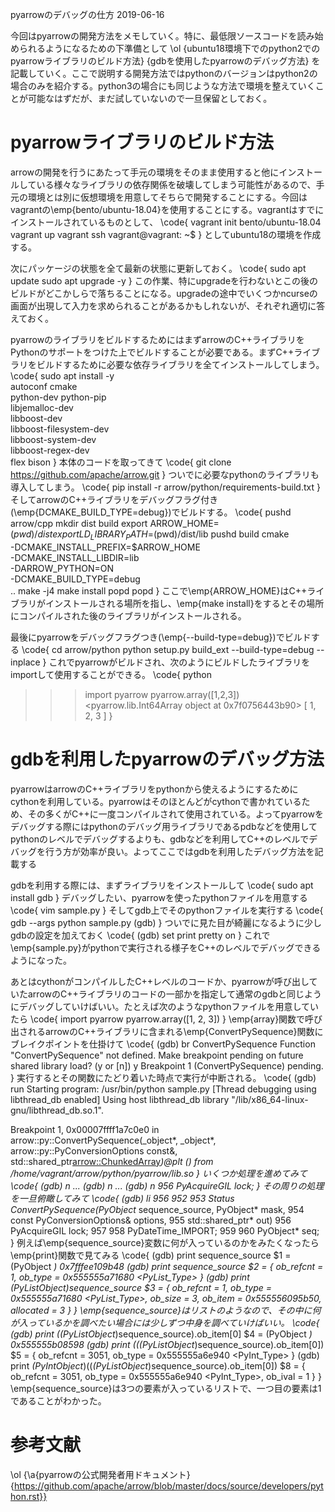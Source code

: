 pyarrowのデバッグの仕方
2019-06-16


今回はpyarrowの開発方法をメモしていく。特に、最低限ソースコードを読み始められるようになるための下準備として
\ol
{ubuntu18環境下でのpython2でのpyarrowライブラリのビルド方法}
{gdbを使用したpyarrowのデバッグ方法}
を記載していく。ここで説明する開発方法ではpythonのバージョンはpython2の場合のみを紹介する。python3の場合にも同じような方法で環境を整えていくことが可能なはずだが、まだ試していないので一旦保留としておく。


# pyarrowライブラリのビルド方法


arrowの開発を行うにあたって手元の環境をそのまま使用すると他にインストールしている様々なライブラリの依存関係を破壊してしまう可能性があるので、手元の環境とは別に仮想環境を用意してそちらで開発することにする。今回はvagrantの\emp{bento/ubuntu-18.04}を使用することにする。vagrantはすでにインストールされているものとして、
\code{
vagrant init bento/ubuntu-18.04
vagrant up
vagrant ssh
vagrant@vagrant: ~$
}
としてubuntu18の環境を作成する。


次にパッケージの状態を全て最新の状態に更新しておく。
\code{
sudo apt update
sudo apt upgrade -y
}
この作業、特にupgradeを行わないとこの後のビルドがどこかしらで落ちることになる。upgradeの途中でいくつかncurseの画面が出現して入力を求められることがあるかもしれないが、それぞれ適切に答えておく。


pyarrowのライブラリをビルドするためにはまずarrowのC++ライブラリをPythonのサポートをつけた上でビルドすることが必要である。まずC++ライブラリをビルドするために必要な依存ライブラリを全てインストールしてしまう。
\code{
sudo apt install -y \
    autoconf cmake \
    python-dev python-pip \
    libjemalloc-dev \
    libboost-dev \
    libboost-filesystem-dev \
    libboost-system-dev \
    libboost-regex-dev \
    flex bison
}
本体のコードを取ってきて
\code{
git clone https://github.com/apache/arrow.git
}
ついでに必要なpythonのライブラリも導入してしまう。
\code{
pip install -r arrow/python/requirements-build.txt
}
そしてarrowのC++ライブラリをデバッグフラグ付き(\emp{DCMAKE_BUILD_TYPE=debug})でビルドする。
\code{
pushd arrow/cpp
  mkdir dist build
  export ARROW_HOME=$(pwd)/dist
  export LD_LIBRARY_PATH=$(pwd)/dist/lib
  pushd build
    cmake \
        -DCMAKE_INSTALL_PREFIX=$ARROW_HOME \
        -DCMAKE_INSTALL_LIBDIR=lib \
        -DARROW_PYTHON=ON \
        -DCMAKE_BUILD_TYPE=debug \
        ..
    make -j4
    make install
  popd
popd
}
ここで\emp{ARROW_HOME}はC++ライブラリがインストールされる場所を指し、\emp{make install}をするとその場所にコンパイルされた後のライブラリがインストールされる。


最後にpyarrowをデバッグフラグつき(\emp{--build-type=debug})でビルドする
\code{
cd arrow/python
python setup.py build_ext --build-type=debug --inplace
}
これでpyarrowがビルドされ、次のようにビルドしたライブラリをimportして使用することができる。
\code{
python
>>> import pyarrow
>>> pyarrow.array([1,2,3])
<pyarrow.lib.Int64Array object at 0x7f0756443b90>
[
  1,
  2,
  3
]
}


# gdbを利用したpyarrowのデバッグ方法


pyarrowはarrowのC++ライブラリをpythonから使えるようにするためにcythonを利用している。pyarrowはそのほとんどがcythonで書かれているため、その多くがC++に一度コンパイルされて使用されている。よってpyarrowをデバッグする際にはpythonのデバッグ用ライブラリであるpdbなどを使用してpythonのレベルでデバッグするよりも、gdbなどを利用してC++のレベルでデバッグを行う方が効率が良い。よってここではgdbを利用したデバッグ方法を記載する


gdbを利用する際には、まずライブラリをインストールして
\code{
sudo apt install gdb
}
デバッグしたい、pyarrowを使ったpythonファイルを用意する
\code{
vim sample.py
}
そしてgdb上でそのpythonファイルを実行する
\code{
gdb --args python sample.py
(gdb)
}
ついでに見た目が綺麗になるように少しgdbの設定を加えておく
\code{
(gdb) set print pretty on
}
これで\emp{sample.py}がpythonで実行される様子をC++のレベルでデバッグできるようになった。


あとはcythonがコンパイルしたC++レベルのコードか、pyarrowが呼び出していたarrowのC++ライブラリのコードの一部かを指定して通常のgdbと同じようにデバッグしていけばいい。たとえば次のようなpythonファイルを用意していたら
\code{
import pyarrow
pyarrow.array([1, 2, 3])
}
\emp{array}関数で呼び出されるarrowのC++ライブラリに含まれる\emp{ConvertPySequence}関数にブレイクポイントを仕掛けて
\code{
(gdb) br ConvertPySequence
Function "ConvertPySequence" not defined.
Make breakpoint pending on future shared library load? (y or [n]) y
Breakpoint 1 (ConvertPySequence) pending.
}
実行するとその関数にたどり着いた時点で実行が中断される。
\code{
(gdb) run
Starting program: /usr/bin/python sample.py
[Thread debugging using libthread_db enabled]
Using host libthread_db library "/lib/x86_64-linux-gnu/libthread_db.so.1".

Breakpoint 1, 0x00007ffff1a7c0e0 in arrow::py::ConvertPySequence(_object*, _object*, arrow::py::PyConversionOptions const&, std::shared_ptr<arrow::ChunkedArray>*)@plt () from /home/vagrant/arrow/python/pyarrow/lib.so
}
いくつか処理を進めてみて
\code{
(gdb) n
...
(gdb) n
...
(gdb) n
956	  PyAcquireGIL lock;
}
その周りの処理を一旦俯瞰してみて
\code{
(gdb) li  956
952
953	Status ConvertPySequence(PyObject* sequence_source, PyObject* mask,
954	                         const PyConversionOptions& options,
955	                         std::shared_ptr<ChunkedArray>* out)
956	  PyAcquireGIL lock;
957
958	  PyDateTime_IMPORT;
959
960	  PyObject* seq;
}
例えば\emp{sequence_source}変数に何が入っているのかをみたくなったら\emp{print}関数で見てみる
\code{
(gdb) print sequence_source
$1 = (PyObject *) 0x7fffee109b48
(gdb) print *sequence_source
$2 = {
  ob_refcnt = 1,
  ob_type = 0x555555a71680 <PyList_Type>
}
(gdb) print *(PyListObject*)sequence_source
$3 = {
  ob_refcnt = 1,
  ob_type = 0x555555a71680 <PyList_Type>,
  ob_size = 3,
  ob_item = 0x555556095b50,
  allocated = 3
}
}
\emp{sequence_source}はリストのようなので、その中に何が入っているかを調べたい場合には少しずつ中身を調べていけばいい。
\code{
(gdb) print (*(PyListObject*)sequence_source).ob_item[0]
$4 = (PyObject *) 0x555555b08598
(gdb) print *((*(PyListObject*)sequence_source).ob_item[0])
$5 = {
  ob_refcnt = 3051,
  ob_type = 0x555555a6e940 <PyInt_Type>
}
(gdb) print *(PyIntObject*)((*(PyListObject*)sequence_source).ob_item[0])
$8 = {
  ob_refcnt = 3051,
  ob_type = 0x555555a6e940 <PyInt_Type>,
  ob_ival = 1
}
}
\emp{sequence_source}は3つの要素が入っているリストで、一つ目の要素は1であることがわかった。


# 参考文献


\ol
{\a{pyarrowの公式開発者用ドキュメント}{https://github.com/apache/arrow/blob/master/docs/source/developers/python.rst}}
